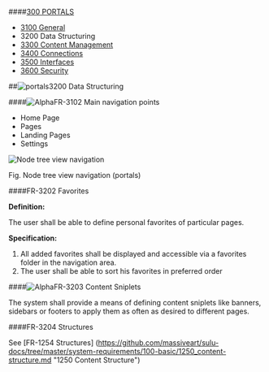 ####[300 PORTALS](https://github.com/massiveart/sulu-docs/tree/master/system-requirements/300-portals "300 PORTALS")

* [3100 General](https://github.com/massiveart/sulu-docs/tree/master/system-requirements/300-portals/3100_general.md "3100 General")
* 3200 Data Structuring
* [3300 Content Management](https://github.com/massiveart/sulu-docs/tree/master/system-requirements/300-portals/3300_content-management.md "3300 Content Management")
* [3400 Connections](https://github.com/massiveart/sulu-docs/tree/master/system-requirements/300-portals/3400_connections.md "3400 Connections")
* [3500 Interfaces](https://github.com/massiveart/sulu-docs/tree/master/system-requirements/300-portals/3500_interfaces.md "3500 Interfaces")
* [3600 Security](https://github.com/massiveart/sulu-docs/tree/master/system-requirements/300-portals/3600_security.md "3600 Security")

##![portals](https://raw.github.com/massiveart/sulu-docs/master/system-requirements/images/portals.png)3200 Data Structuring

####![Alpha](https://raw.github.com/massiveart/sulu-docs/master/system-requirements/images/alpha.png)FR-3102 Main navigation points

* Home Page
* Pages
* Landing Pages
* Settings

![Node tree view navigation](https://raw.github.com/massiveart/sulu-docs/master/system-requirements/images/navigation_node-treeview.png)

Fig. Node tree view navigation (portals)

####FR-3202 Favorites

**Definition:**

The user shall be able to define personal favorites of particular pages. 

**Specification:**

1. All added favorites shall be displayed and accessible via a favorites folder in the navigation area.
1. The user shall be able to sort his favorites in preferred order

####![Alpha](https://raw.github.com/massiveart/sulu-docs/master/system-requirements/images/alpha.png)FR-3203 Content Sniplets

The system shall provide a means of defining content sniplets like banners, sidebars or footers to apply them as often as desired to different pages.

####FR-3204 Structures

See [FR-1254 Structures] (https://github.com/massiveart/sulu-docs/tree/master/system-requirements/100-basic/1250_content-structure.md "1250 Content Structure")
